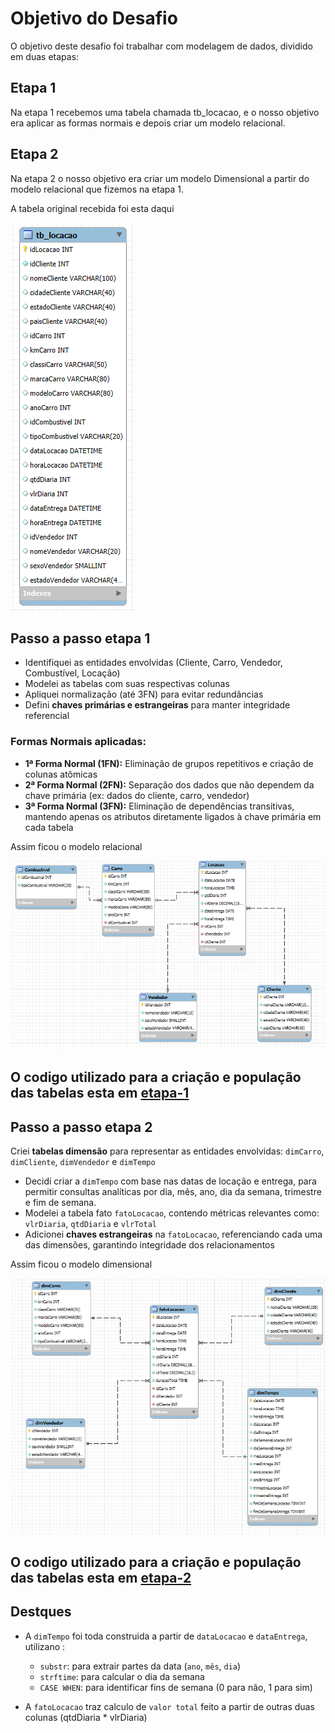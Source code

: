 #  Objetivo do Desafio

O objetivo deste desafio foi trabalhar com modelagem de dados, dividido em duas etapas:

## Etapa 1

Na etapa 1 recebemos uma tabela chamada tb_locacao, e o nosso objetivo era aplicar as formas normais e depois criar um modelo relacional.


## Etapa 2 

Na etapa 2 o nosso objetivo era criar um modelo Dimensional a partir do modelo relacional que fizemos na etapa 1.



A tabela original recebida foi esta daqui 

![tabela original](tb_locacao.png)

## Passo a passo etapa 1



- Identifiquei as entidades envolvidas (Cliente, Carro, Vendedor, Combustível, Locação)
- Modelei as tabelas com suas respectivas colunas
- Apliquei normalização (até 3FN) para evitar redundâncias
- Defini **chaves primárias e estrangeiras** para manter integridade referencial

### Formas Normais aplicadas:
- **1ª Forma Normal (1FN):** Eliminação de grupos repetitivos e criação de colunas atômicas  
- **2ª Forma Normal (2FN):** Separação dos dados que não dependem da chave primária (ex: dados do cliente, carro, vendedor)  
- **3ª Forma Normal (3FN):** Eliminação de dependências transitivas, mantendo apenas os atributos diretamente ligados à chave primária em cada tabela

Assim ficou o modelo relacional 

![modelo relacional](MODELO_RELACIONAL.png)


## O codigo utilizado para a criação e população das tabelas esta em [etapa-1](./etapa-1)


## Passo a passo etapa 2

Criei **tabelas dimensão** para representar as entidades envolvidas: `dimCarro`, `dimCliente`, `dimVendedor` e `dimTempo`
- Decidi criar a `dimTempo` com base nas datas de locação e entrega, para permitir consultas analíticas por dia, mês, ano, dia da semana, trimestre e fim de semana.
- Modelei a tabela fato `fatoLocacao`, contendo métricas relevantes como: `vlrDiaria`, `qtdDiaria` e `vlrTotal`
- Adicionei **chaves estrangeiras** na `fatoLocacao`, referenciando cada uma das dimensões, garantindo integridade dos relacionamentos


Assim ficou o modelo dimensional 

![modelo relacional](MODELO_DIMENSIONAL.png)

## O codigo utilizado para a criação e população das tabelas esta em [etapa-2](./etapa-2)

## Destques
- A `dimTempo` foi toda construida a partir de `dataLocacao` e `dataEntrega`, utilizano :
    - `substr`: para extrair partes da data (`ano`, `mês`, `dia`)
    - `strftime`: para calcular o dia da semana
    - `CASE WHEN`: para identificar fins de semana (0 para não, 1 para sim)

- A `fatoLocacao` traz calculo de `valor total` feito a partir de outras duas colunas (qtdDiaria * vlrDiaria)








